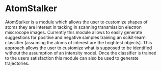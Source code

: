 # AtomStalker

AtomStalker is a module which allows the user to customize shapes of atoms they are interest in tacking in scanning transmission electron miscrocope images. Currently this module allows to easily generate suggestions for positive and negative samples training an scikit-learn classifier (assuming the atoms of interest are the brightest objects). This approach allows the user to customize what is supposed to be identified without the assumption of an intensity model. Once the classifier is trained to the users satisfaction this module can also be used to generate trajectories.
